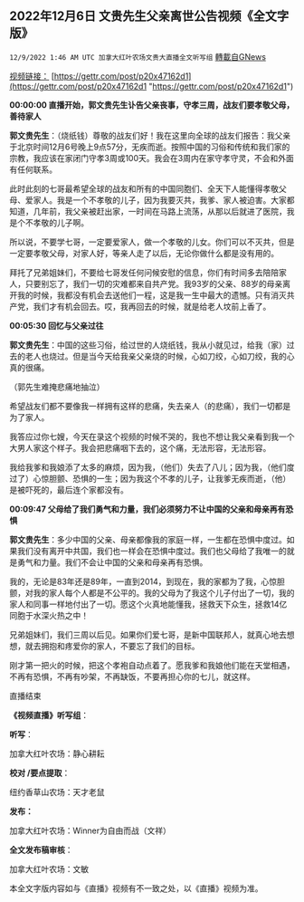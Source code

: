 ## 2022年12月6日 文贵先生父亲离世公告视频《全文字版》
`12/9/2022 1:46 AM UTC 加拿大红叶农场文贵大直播全文听写组` [轉載自GNews](https://gnews.org/articles/576660)

[视频链接：](https://gnews.org)
[https://gettr.com/post/p20x47162d1](https://gettr.com/post/p20x47162d1 "https://gettr.com/post/p20x47162d1")



**0****0:****0****0:0****0 直播开始，郭文贵先生讣告父亲丧事，守孝三周，战友们要孝敬父母，善待家人**

**郭文贵先生**：（烧纸钱）尊敬的战友们好！我在这里向全球的战友们报告：我父亲于北京时间12月6号晚上9点57分，无疾而逝。按照中国的习俗和传统和我们家的宗教，我应该在家闭门守孝3周或100天。我会在3周内在家守孝守灵，不会和外面有任何联系。

此时此刻的七哥最希望全球的战友和所有的中国同胞们、全天下人能懂得孝敬父母、爱家人。我是一个不孝敬的儿子，因为我要灭共，我爹、家人被迫害。大家都知道，几年前，我父亲被赶出家，一时间在马路上流荡，从那以后就进了医院，我是个不孝敬的儿子啊。

所以说，不要学七哥，一定要爱家人，做一个孝敬的儿女。你们可以不灭共，但是一定要孝敬父母，对家人好，等亲人走了以后，无论你做什么都是没有用的。

拜托了兄弟姐妹们，不要给七哥发任何问候安慰的信息，你们有时间多去陪陪家人，只要别忘了，我们一切的灾难都来自共产党。我93岁的父亲、88岁的母亲离开我的时候，我都没有机会去送他们一程，这是我一生中最大的遗憾。只有消灭共产党，我们才有机会回去。哎，我再回去的时候，就是给老人坟前上香了。

**00:05:30  回忆与父亲过往**

**郭文贵先生**：中国的这些习俗，给过世的人烧纸钱，我从小就见过，给我（家）过去的老人也烧过。但是当今天给我亲父亲烧的时候，心如刀绞，心如刀绞，我的心真的很痛。

（郭先生难掩悲痛地抽泣）

希望战友们都不要像我一样拥有这样的悲痛，失去亲人（的悲痛），我们一切都是为了家人。

我答应过你七嫂，今天在录这个视频的时候不哭的，我也不想让我父亲看到我一个大男人家这个样子。我会把悲痛咽下去的，这个痛，无法形容，无法形容。

我给我爹和我娘添了太多的麻烦，因为我，（他们）失去了八儿；因为我，（他们度过了）心惊胆颤、恐惧的一生；因为我这个不孝的儿子，让我爹无疾而逝，（他）是被吓死的，最后连个家都没有。

**00:09:47 父母给了我们勇气和力量，我们必须努力不让中国的父亲和母亲再有恐惧**

**郭文贵先生**：多少中国的父亲、母亲都像我的家庭一样，一生都在恐惧中度过。如果我们没有离开中共国，我们也一样会在恐惧中度过。我们也父母给了我唯一的就是勇气和力量。我们不会让中国的父亲和母亲再有恐惧。

我的，无论是83年还是89年，一直到2014，到现在，我的家都为了我，心惊胆颤，对我的家人每个人都是不公平的。我的父母为了我这个儿子付出了一切，我的家人和同事一样地付出了一切。愿这个火真地能懂我，拯救天下众生，拯救14亿同胞于水深火热之中！

兄弟姐妹们，我们三周以后见。如果你们爱七哥，是新中国联邦人，就真心地去想想，就去拥抱和疼爱你的家人，不要忘了我们的目标。

刚才第一把火的时候，把这个孝袍自动点着了。愿我爹和我娘他们能在天堂相遇，不再有恐惧，不再有吵架，不再缺饭，不要再担心你的七儿，就这样。

直播结束

**《视频直播》听写组**：

**听写**：

加拿大红叶农场：静心耕耘

**校对 /要点提取**：

纽约香草山农场：天才老鼠

**发布：**

加拿大红叶农场：Winner为自由而战（文祥）

**全文发布稿审核**：

加拿大红叶农场：文敏

本全文字版内容如与《直播》视频有不一致之处，以《直播》视频为准。
